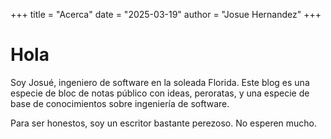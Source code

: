 +++
title = "Acerca"
date = "2025-03-19"
author = "Josue Hernandez"
+++

# Hola

Soy Josué, ingeniero de software en la soleada Florida. Este blog es una especie de bloc de notas público con ideas, peroratas, y una especie de base de conocimientos sobre ingeniería de software.

Para ser honestos, soy un escritor bastante perezoso. No esperen mucho.
